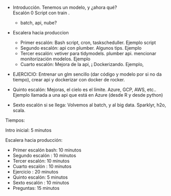 
* Introducción. Tenemos un modelo, y ¿ahora qué?  
  Escalón 0 Script con train . 
  - batch, api, nube? 
  
* Escalera hacia produccion 
  - Primer escalón: Bash script, cron, taskscheduller. Ejemplo script 
  - Segundo escalón: api con plumber. Algunos tips. Ejemplo  
  - Tercer escalón: vetiver para tidymodels. plumber api.  mencionar monitorización modelos. Ejemplo
  - Cuarto escalón: Mejora de la api, ¡ Dockerizando. Ejemplo, 
  
*  EJERCICIO: Entrenar un glm sencillo (dar código y modelo por si no da tiempo), crear api y dockerizar con docker de rocker.
  
  - Quinto escalón: Mejoras, el cielo es el límite. Azure, GCP, AWS, etc.. Ejemplo llamada a una api que está en Azure (desde R y desde python)
  
  - Sexto escalón si se llega: Volvemos al batch, y al big data. Sparklyr, h2o, scala. 
  


Tiempos: 

Intro inicial: 5 minutos

Escalera hacia producción:
  - Primer escalón bash: 10 minutos
  - Segundo escalón : 10 minutos
  - Tercer escalón: 10 minutos
  - Cuarto escalón : 10 minutos
  - Ejercicio : 20 minutos
  - Quinto escalón: 5 minutos
  - Sexto escalón : 10 minutos
  - Preguntas: 15 minutos

